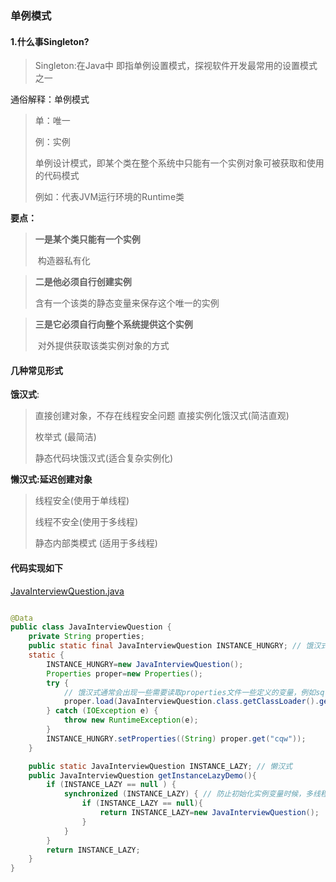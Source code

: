 ### 单例模式
#### 1.什么事Singleton?
> Singleton:在Java中 即指单例设置模式，探视软件开发最常用的设置模式之一

通俗解释：单例模式
> 单：唯一
> 
> 例：实例
> 
> 单例设计模式，即某个类在整个系统中只能有一个实例对象可被获取和使用的代码模式
> 
> 例如：代表JVM运行环境的Runtime类

**要点：**
> 
> **一是某个类只能有一个实例**
> 
> ​ 构造器私有化

> **二是他必须自行创建实例**
> 
> 含有一个该类的静态变量来保存这个唯一的实例

> **三是它必须自行向整个系统提供这个实例**
> 
> ​ 对外提供获取该类实例对象的方式
>

#### 几种常见形式

**饿汉式**:
> 直接创建对象，不存在线程安全问题
> 直接实例化饿汉式(简洁直观)
> 
> 枚举式 (最简洁)
> 
> 静态代码块饿汉式(适合复杂实例化)

**懒汉式:延迟创建对象**
> 线程安全(使用于单线程)
>
> 线程不安全(使用于多线程)
>
> 静态内部类模式 (适用于多线程)

#### 代码实现如下
[JavaInterviewQuestion.java](..%2F..%2Fsrc%2Fmain%2Fjava%2Fcom%2Fexample%2Fjavainterview%2FJavaInterviewQuestion.java)

```java

@Data
public class JavaInterviewQuestion {
    private String properties;
    public static final JavaInterviewQuestion INSTANCE_HUNGRY; // 饿汉式
    static {
        INSTANCE_HUNGRY=new JavaInterviewQuestion();
        Properties proper=new Properties();
        try {
            // 饿汉式通常会出现一些需要读取properties文件一些定义的变量，例如sql的jdbc
            proper.load(JavaInterviewQuestion.class.getClassLoader().getResourceAsStream("application.properties"));
        } catch (IOException e) {
            throw new RuntimeException(e);
        }
        INSTANCE_HUNGRY.setProperties((String) proper.get("cqw"));
    }

    public static JavaInterviewQuestion INSTANCE_LAZY; // 懒汉式
    public JavaInterviewQuestion getInstanceLazyDemo(){
        if (INSTANCE_LAZY == null ) {
            synchronized (INSTANCE_LAZY) { // 防止初始化实例变量时候，多线程创建多个实例不一致的情况。
                if (INSTANCE_LAZY == null){
                    return INSTANCE_LAZY=new JavaInterviewQuestion();
                }
            }
        }
        return INSTANCE_LAZY;
    }
}
```
